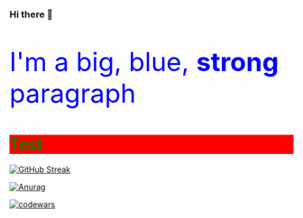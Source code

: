 ### Hi there 👋

<!DOCTYPE html>
<html>
  <head>
    <title>Playing with Inline Styles</title>
  </head>
  <body>
    <p style="color:blue;font-size:46px;">
      I'm a big, blue, <strong>strong</strong> paragraph
    </p>
  </body>
</html>


<div style="background-color: red;">
<h1 style="color: green;">Test</h1>

</div>

[![GitHub Streak](https://github-readme-streak-stats.herokuapp.com/?user=DenverCoder1)](https://git.io/streak-stats)

[![Anurag](https://github-readme-stats.vercel.app/api?username=msaserj)](https://github.com/anuraghazra/github-readme-stats)

[![codewars](https://www.codewars.com/users/msaserj/badges/small)](https://www.codewars.com/users/msaserj) 

<!--
**msaserj/msaserj** is a ✨ _special_ ✨ repository because its `README.md` (this file) appears on your GitHub profile.

Here are some ideas to get you started:

- 🔭 I’m currently working on ...
- 🌱 I’m currently learning ...
- 👯 I’m looking to collaborate on ...
- 🤔 I’m looking for help with ...
- 💬 Ask me about ...
- 📫 How to reach me: ...
- 😄 Pronouns: ...
- ⚡ Fun fact: ...
-->
